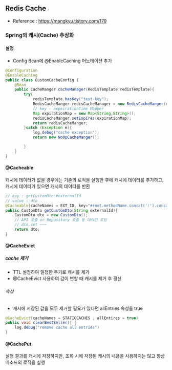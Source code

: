 ## Redis Cache 
- Reference : https://mangkyu.tistory.com/179
  

### Spring의 캐시(Cache) 추상화

#### 설정
- Config Bean에 @EnableCaching 어노테이션 추가
```java
@Configuration 
@EnableCaching 
public class CustomCacheConfig {
    @Bean
    public CacheManger cacheManager(RedisTemplate redisTemplate){
        try{
            redisTemplate.hasKey("test-key");
            RedisCacheManger redisCacheManager = new RedisCacheManger(redisTemplate);
            // key - expeirationTime Mapper 
            Map expirationMap = new Map<String,String>();
            redisCacheManger.setExpires(expirationMap);
            return redisCacheManger;
        }catch (Exception e){
            log.debug("cache exception");
            return new NoOpCacheManger();

        }
    }
}
``` 
#### @Cacheable 
캐시에 데이터가 없을 경우에는 기존의 로직을 실행한 후에 캐시에 데이터를 추가하고, 캐시에 데이터가 있으면 캐시의 데이터를 반환

```java 
// key : getCustomDto:#externalId 
// value : dto 
@Cacheable(cacheNames = EXT_ID, key="#root.methodName.concat(':').concat(#externalId)")
public CustomDto getCustomDto(String externalId){
    CustomDto dto = new CustomDto();
    // API 호출 or Repository 호출 등 데이터 로딩
    // dto.set ~~~ 
    return dto;
}
```


#### @CacheEvict 
##### cache 제거 
- TTL 설정하여 일정한 주기로 캐시를 제거
- @CacheEvict 사용하여 값이 변할 때 캐시를 제거 후 갱신

###### 속성
- 캐시에 저장된 값을 모두 제거할 필요가 있다면 allEntries 속성을 true
``` java
@CacheEvict(cacheNames = STATICCACHES , allEntires = true)
public void clearBestSeller() {
    log.debug("remove cache all entries")
}
```

#### @CachePut
실행 결과를 캐시에 저장하지만, 조회 시에 저장된 캐시의 내용을 사용하지는 않고 항상 메소드의 로직을 실행
